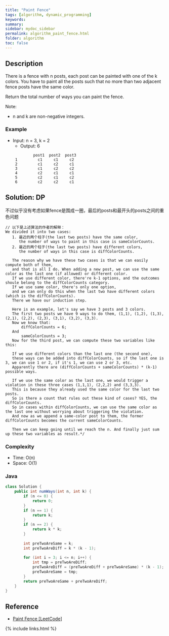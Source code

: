 ```yaml
---
title: "Paint Fence"
tags: [algorithm, dynamic_programming]
keywords:
summary:
sidebar: mydoc_sidebar
permalink: algorithm_paint_fence.html
folder: algorithm
toc: false
---
```


## Description
There is a fence with n posts, each post can be painted with one of the k colors.
You have to paint all the posts such that no more than two adjacent fence posts have the same color.

Return the total number of ways you can paint the fence.

Note:
* n and k are non-negative integers.

### Example
* Input: n = 3, k = 2
  * Output: 6
  ```
           post1  post2  post3           
   1         c1     c1     c2 
   2         c1     c2     c1 
   3         c1     c2     c2 
   4         c2     c1     c1  
   5         c2     c1     c2
   6         c2     c2     c1
  ```

## Solution: DP
不过似乎没有考虑如果fence是围成一圈，最后的posts和最开头的posts之间的重色问题
    
    // 以下是上述算法的作者的解释：
    We divided it into two cases:
       1. 最近的两个柱子(the last two posts) have the same color, 
          the number of ways to paint in this case is sameColorCounts.
       2. 最近的两个柱子(the last two posts) have different colors, 
          the number of ways in this case is diffColorCounts.

       The reason why we have these two cases is that we can easily compute both of them, 
       and that is all I do. When adding a new post, we can use the same color as the last one (if allowed) or different color. 
       If we use different color, there're k-1 options, and the outcomes shoule belong to the diffColorCounts category. 
       If we use same color, there's only one option, 
       and we can only do this when the last two have different colors (which is the diffColorCounts). 
       There we have our induction step.

       Here is an example, let's say we have 3 posts and 3 colors. 
       The first two posts we have 9 ways to do them, (1,1), (1,2), (1,3), (2,1), (2,2), (2,3), (3,1), (3,2), (3,3). 
       Now we know that:
           diffColorCounts = 6;
       And
           sameColorCounts = 3;
       Now for the third post, we can compute these two variables like this:

       If we use different colors than the last one (the second one), 
       these ways can be added into diffColorCounts, so if the last one is 3, we can use 1 or 2, if it's 1, we can use 2 or 3, etc. 
       Apparently there are (diffColorCounts + sameColorCounts) * (k-1) possible ways.

       If we use the same color as the last one, we would trigger a violation in these three cases (1,1,1), (2,2,2) and (3,3,3). 
       This is because they already used the same color for the last two posts. 
       So is there a count that rules out these kind of cases? YES, the diffColorCounts. 
       So in cases within diffColorCounts, we can use the same color as the last one without worrying about triggering the violation. 
       And now as we append a same-color post to them, the former diffColorCounts becomes the current sameColorCounts.

       Then we can keep going until we reach the n. And finally just sum up these two variables as result.*/

### Complexity
* Time: O(n)
* Space: O(1)

### Java
```java
class Solution {
    public int numWays(int n, int k) {
        if (n <= 0) {
            return 0;
        }
        if (n == 1) {
            return k;
        }
        if (n == 2) {
            return k * k;
        }
        
        int preTwoAreSame = k;
        int preTwoAreDiff = k * (k - 1);
        
        for (int i = 3; i <= n; i++) {
            int tmp = preTwoAreDiff;
            preTwoAreDiff = (preTwoAreDiff + preTwoAreSame) * (k - 1);
            preTwoAreSame = tmp;
        }
        return preTwoAreSame + preTwoAreDiff;
    }
}
```

## Reference
* [Paint Fence [LeetCode]](https://leetcode.com/problems/paint-fence/description/)

{% include links.html %}
